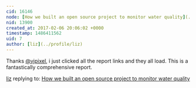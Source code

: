 ```yaml
---
cid: 16146
node: [How we built an open source project to monitor water quality](../notes/vjpixel/02-02-2017/how-we-built-an-open-source-project-to-monitor-water-quality)
nid: 13900
created_at: 2017-02-06 20:06:02 +0000
timestamp: 1486411562
uid: 7
author: [liz](../profile/liz)
---
```


Thanks [@vjpixel](/profile/vjpixel), i just clicked all the report links and they all load. This is a fantastically comprehensive report. 

[liz](../profile/liz) replying to: [How we built an open source project to monitor water quality](../notes/vjpixel/02-02-2017/how-we-built-an-open-source-project-to-monitor-water-quality)

